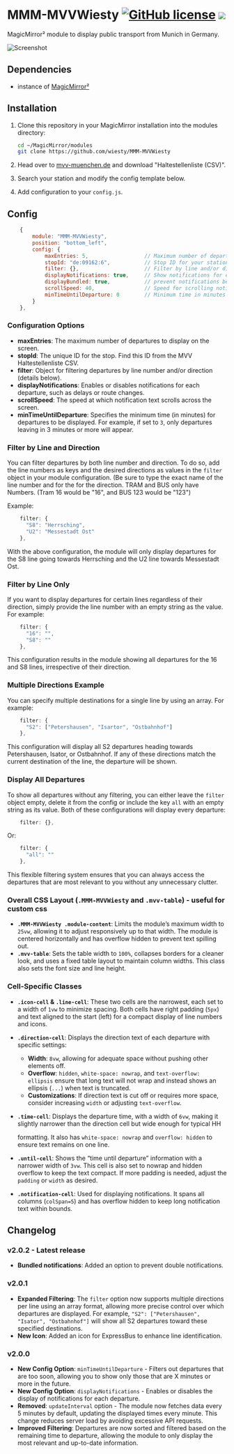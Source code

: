 # MMM-MVVWiesty [![GitHub license](https://img.shields.io/badge/license-MIT-blue.svg)](https://github.com/wiesty/MMM-MVVWiesty/raw/master/LICENSE) <img src="https://img.shields.io/badge/Maintained%3F-yes-green.svg"/>

MagicMirror² module to display public transport from Munich in Germany.

![Screenshot](./assets/example.png)

## Dependencies

* instance of [MagicMirror²](https://github.com/MagicMirrorOrg/MagicMirror)

## Installation

1. Clone this repository in your MagicMirror installation into the modules directory:

    ```bash
    cd ~/MagicMirror/modules
    git clone https://github.com/wiesty/MMM-MVVWiesty
    ```

2. Head over to [mvv-muenchen.de](https://www.mvv-muenchen.de/fahrplanauskunft/fuer-entwickler/opendata/index.html) and download "Haltestellenliste (CSV)".
3. Search your station and modify the config template below.
4. Add configuration to your `config.js`.

## Config

```js
    {
        module: "MMM-MVVWiesty",
        position: "bottom_left",
        config: {
            maxEntries: 5,                  // Maximum number of departures to display
            stopId: "de:09162:6",           // Stop ID for your station
            filter: {},                     // Filter by line and/or direction (optional)
            displayNotifications: true,     // Show notifications for each departure if available
            displayBundled: true,           // prevent notifications beeing displayed multiple times
            scrollSpeed: 40,                // Speed for scrolling notifications
            minTimeUntilDeparture: 0        // Minimum time in minutes until departure to display
        }
    },

```

### Configuration Options

* **maxEntries**: The maximum number of departures to display on the screen.
* **stopId**: The unique ID for the stop. Find this ID from the MVV Haltestellenliste CSV.
* **filter**: Object for filtering departures by line number and/or direction (details below).
* **displayNotifications**: Enables or disables notifications for each departure, such as delays or route changes.
* **scrollSpeed**: The speed at which notification text scrolls across the screen.
* **minTimeUntilDeparture**: Specifies the minimum time (in minutes) for departures to be displayed. For example, if set to `3`, only departures leaving in 3 minutes or more will appear.

### Filter by Line and Direction

You can filter departures by both line number and direction. To do so, add the line numbers as keys and the desired directions as values in the `filter` object in your module configuration. (Be sure to type the exact name of the line number and for the for the direction. TRAM and BUS only have Numbers. (Tram 16 would be "16", and BUS 123 would be "123")

Example:

```js
    filter: {
      "S8": "Herrsching",
      "U2": "Messestadt Ost"
    },
```

With the above configuration, the module will only display departures for the S8 line going towards Herrsching and the U2 line towards Messestadt Ost.

### Filter by Line Only

If you want to display departures for certain lines regardless of their direction, simply provide the line number with an empty string as the value. For example:

```js
    filter: {
      "16": "",
      "S8": ""
    },
```

This configuration results in the module showing all departures for the 16 and S8 lines, irrespective of their direction.

### Multiple Directions Example

You can specify multiple destinations for a single line by using an array. For example:

```js
    filter: {
      "S2": ["Petershausen", "Isartor", "Ostbahnhof"]
    },
```

This configuration will display all S2 departures heading towards Petershausen, Isator, or Ostbahnhof. If any of these directions match the current destination of the line, the departure will be shown.

### Display All Departures

To show all departures without any filtering, you can either leave the `filter` object empty, delete it from the config or include the key `all` with an empty string as its value. Both of these configurations will display every departure:

```js
    filter: {},
```

Or:

```js
    filter: {
      "all": ""
    },
```

This flexible filtering system ensures that you can always access the departures that are most relevant to you without any unnecessary clutter.

### Overall CSS Layout (`.MMM-MVVWiesty` and `.mvv-table`) - useful for custom css

* **`.MMM-MVVWiesty .module-content`**: Limits the module’s maximum width to `25vw`, allowing it to adjust responsively up to that width. The module is centered horizontally and has overflow hidden to prevent text spilling out.
* **`.mvv-table`**: Sets the table width to `100%`, collapses borders for a cleaner look, and uses a fixed table layout to maintain column widths. This class also sets the font size and line height.

### Cell-Specific Classes

* **`.icon-cell` & `.line-cell`**: These two cells are the narrowest, each set to a width of `1vw` to minimize spacing. Both cells have right padding (`5px`) and text aligned to the start (left) for a compact display of line numbers and icons.

* **`.direction-cell`**: Displays the direction text of each departure with specific settings:

  * **Width**: `8vw`, allowing for adequate space without pushing other elements off.
  * **Overflow**: `hidden`, `white-space: nowrap`, and `text-overflow: ellipsis` ensure that long text will not wrap and instead shows an ellipsis (`...`) when text is truncated.
  * **Customizations**: If direction text is cut off or requires more space, consider increasing `width` or adjusting `text-overflow`.
* **`.time-cell`**: Displays the departure time, with a width of `6vw`, making it slightly narrower than the direction cell but wide enough for typical HH

    formatting. It also has `white-space: nowrap` and `overflow: hidden` to ensure text remains on one line.

* **`.until-cell`**: Shows the “time until departure” information with a narrower width of `3vw`. This cell is also set to nowrap and hidden overflow to keep the text compact. If more padding is needed, adjust the `padding` or `width` as desired.

* **`.notification-cell`**: Used for displaying notifications. It spans all columns (`colSpan=5`) and has overflow hidden to keep long notification text within bounds.

## Changelog


### v2.0.2 - Latest release

* **Bundled notifications**: Added an option to prevent double notifications.

### v2.0.1

* **Expanded Filtering**: The `filter` option now supports multiple directions per line using an array format, allowing more precise control over which departures are displayed. For example, `"S2": ["Petershausen", "Isator", "Ostbahnhof"]` will show all S2 departures toward these specified destinations.
* **New Icon**: Added an icon for ExpressBus to enhance line identification.

### v2.0.0

* **New Config Option**: `minTimeUntilDeparture` - Filters out departures that are too soon, allowing you to show only those that are X minutes or more in the future.
* **New Config Option**: `displayNotifications` - Enables or disables the display of notifications for each departure.
* **Removed**: `updateInterval` option - The module now fetches data every 5 minutes by default, updating the displayed times every minute. This change reduces server load by avoiding excessive API requests.
* **Improved Filtering**: Departures are now sorted and filtered based on the remaining time to departure, allowing the module to only display the most relevant and up-to-date information.
